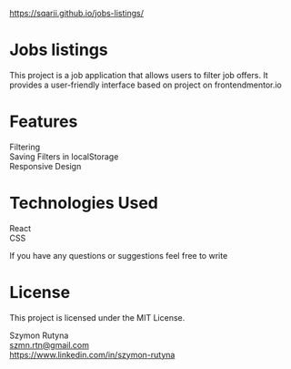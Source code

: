 https://sqarii.github.io/jobs-listings/ <br /> 

# Jobs listings
This project is a job application that allows users to filter job offers. It provides a user-friendly interface based on project on frontendmentor.io

# Features
Filtering <br />
Saving Filters in localStorage <br />
Responsive Design 

# Technologies Used
React <br />
CSS <br />


If you have any questions or suggestions feel free to write <br />

# License
This project is licensed under the MIT License.


Szymon Rutyna <br />
szmn.rtn@gmail.com <br />
https://www.linkedin.com/in/szymon-rutyna
